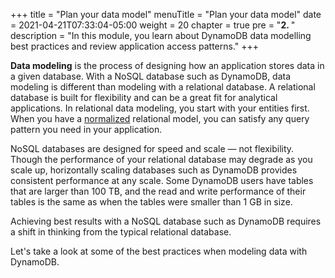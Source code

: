 +++
title = "Plan your data model"
menuTitle = "Plan your data model"
date = 2021-04-21T07:33:04-05:00
weight = 20
chapter = true
pre = "<b>2. </b>"
description = "In this module, you learn about DynamoDB data modelling best practices and review application access patterns."
+++

**Data modeling** is the process of designing how an application stores data in a given database. With a NoSQL database such as DynamoDB, data modeling is different than modeling with a relational database. A relational database is built for flexibility and can be a great fit for analytical applications. In relational data modeling, you start with your entities first. When you have a [normalized](https://en.wikipedia.org/wiki/Database_normalization) relational model, you can satisfy any query pattern you need in your application. 

NoSQL databases are designed for speed and scale — not flexibility. Though the performance of your relational database may degrade as you scale up, horizontally scaling databases such as DynamoDB provides consistent performance at any scale. Some DynamoDB users have tables that are larger than 100 TB, and the read and write performance of their tables is the same as when the tables were smaller than 1 GB in size. 

Achieving best results with a NoSQL database such as DynamoDB requires a shift in thinking from the typical relational database. 

Let's take a look at some of the best practices when modeling data with DynamoDB.

